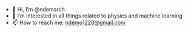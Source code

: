 - 👋 Hi, I’m @ndemarch
- 👀 I’m interested in all things related to physics and machine learning
- 📫 How to reach me: ndemo1220@gmail.com

<!---
ndemarch/ndemarch is a ✨ special ✨ repository because its `README.md` (this file) appears on your GitHub profile.
You can click the Preview link to take a look at your changes.
--->
